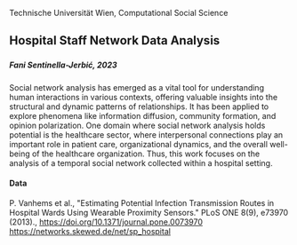 Technische Universität Wien, Computational Social Science

## Hospital Staff Network Data Analysis
### 
##### Fani Sentinella-Jerbić, 2023

Social network analysis has emerged as a vital tool for understanding human interactions in various contexts, offering valuable insights into the structural and dynamic patterns of relationships. It has been applied to explore phenomena like information diffusion, community formation, and opinion polarization. One domain where social network analysis holds potential is the healthcare sector, where interpersonal connections play an important role in patient care,
organizational dynamics, and the overall well-being of the healthcare organization. Thus, this work focuses on the analysis of a temporal social network collected within a hospital setting. 

#### Data
P. Vanhems et al., "Estimating Potential Infection Transmission Routes in Hospital Wards Using Wearable Proximity Sensors." PLoS ONE 8(9), e73970 (2013)., https://doi.org/10.1371/journal.pone.0073970 https://networks.skewed.de/net/sp_hospital
